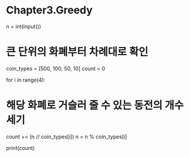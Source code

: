 # Chapter3.Greedy

n = int(input())

# 큰 단위의 화폐부터 차례대로 확인
coin_types = [500, 100, 50, 10]
count = 0

for i in range(4):
  # 해당 화폐로 거슬러 줄 수 있는 동전의 개수 세기
  count += (n // coin_types[i])
  n = n % coin_types[i]

print(count)
